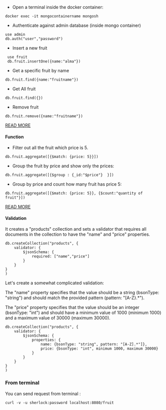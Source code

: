 - Open a terminal inside the docker container:

```
docker exec -it mongocontainername mongosh
```

- Authenticate against admin database (inside mongo container)

```
use admin 
db.auth("user","password")
```

- Insert a new fruit

```
 use fruit
 db.fruit.insertOne({name:"alma"})
```

- Get a specific fruit by name

```
db.fruit.find({name:"fruitname"})
```

- Get All fruit

```
db.fruit.find({})
```
- Remove fruit
```
db.fruit.remove({name:"fruitname"})
```

[READ MORE](https://www.mongodb.com/docs/manual/reference/method/js-collection/)

#### Function

- Filter out all the fruit which price is 5.
```mongodb-json
db.fruit.aggregate([{$match: {price: 5}}])
```

- Group the fruit by price and show only the prices:
```mongodb-json
db.fruit.aggregate([{$group : {_id:"$price"}  }])
```

- Group by price and count how many fruit has price 5:
```mongodb-json
db.fruit.aggregate([{$match: {price: 5}}, {$count:"quantity of fruit"}])
```

[READ MORE](https://www.mongodb.com/docs/manual/aggregation/)


#### Validation

It creates a "products" collection and sets a validator that requires all documents in the collection to have the "name"
and "price" properties.

```micronaut-mongodb-json
db.createCollection("products", {
    validator: {
        $jsonSchema: {
            required: ["name","price"]
        }
    }
}
)
```

Let's create a somewhat complicated validation:

The "name" property specifies that the value should be a string (bsonType: "string") and should match the provided
pattern (pattern: "[A-Z}.*").

The "price" property specifies that the value should be an integer (bsonType: "int") and should have a minimum value of
1000 (minimum 1000) and a maximum value of 30000 (maximum 30000).

```micronaut-mongodb-json
db.createCollection("products", {
    validator: {
        $jsonSchema: {
            properties: {
                name: {bsonType: "string", pattern: "[A-Z].*"]},
                price: {bsonType: "int", minimum 1000, maximum 30000}
            }
        }
    }
}
)
```


### From terminal

You can send request from terminal :

```
curl -v -u sherlock:password localhost:8080/fruit
```





